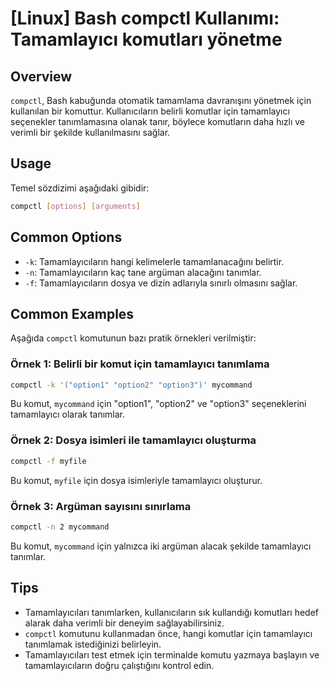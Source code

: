 # [Linux] Bash compctl Kullanımı: Tamamlayıcı komutları yönetme

## Overview
`compctl`, Bash kabuğunda otomatik tamamlama davranışını yönetmek için kullanılan bir komuttur. Kullanıcıların belirli komutlar için tamamlayıcı seçenekler tanımlamasına olanak tanır, böylece komutların daha hızlı ve verimli bir şekilde kullanılmasını sağlar.

## Usage
Temel sözdizimi aşağıdaki gibidir:
```bash
compctl [options] [arguments]
```

## Common Options
- `-k`: Tamamlayıcıların hangi kelimelerle tamamlanacağını belirtir.
- `-n`: Tamamlayıcıların kaç tane argüman alacağını tanımlar.
- `-f`: Tamamlayıcıların dosya ve dizin adlarıyla sınırlı olmasını sağlar.

## Common Examples
Aşağıda `compctl` komutunun bazı pratik örnekleri verilmiştir:

### Örnek 1: Belirli bir komut için tamamlayıcı tanımlama
```bash
compctl -k '("option1" "option2" "option3")' mycommand
```
Bu komut, `mycommand` için "option1", "option2" ve "option3" seçeneklerini tamamlayıcı olarak tanımlar.

### Örnek 2: Dosya isimleri ile tamamlayıcı oluşturma
```bash
compctl -f myfile
```
Bu komut, `myfile` için dosya isimleriyle tamamlayıcı oluşturur.

### Örnek 3: Argüman sayısını sınırlama
```bash
compctl -n 2 mycommand
```
Bu komut, `mycommand` için yalnızca iki argüman alacak şekilde tamamlayıcı tanımlar.

## Tips
- Tamamlayıcıları tanımlarken, kullanıcıların sık kullandığı komutları hedef alarak daha verimli bir deneyim sağlayabilirsiniz.
- `compctl` komutunu kullanmadan önce, hangi komutlar için tamamlayıcı tanımlamak istediğinizi belirleyin.
- Tamamlayıcıları test etmek için terminalde komutu yazmaya başlayın ve tamamlayıcıların doğru çalıştığını kontrol edin.